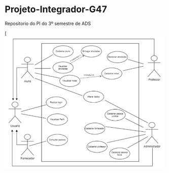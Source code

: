 # Projeto-Integrador-G47
Repositorio do PI do 3º semestre de ADS

[![Diagrama de Caso de Uso](/img%20prototipo/Diagrama%20de%20Caso%20de%20Uso.png "Diagrama de caso de uso")


